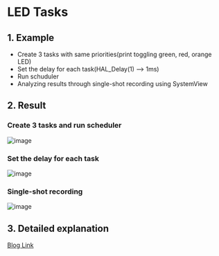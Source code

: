 # LED Tasks #
## 1. Example
- Create 3 tasks with same priorities(print toggling green, red, orange LED)
- Set the delay for each task(HAL_Delay(1) --> 1ms)
- Run schuduler
- Analyzing results through single-shot recording using SystemView

## 2. Result
### Create 3 tasks and run scheduler

![image](https://github.com/fish9903/FreeRTOS-STM32G4/assets/68493358/78b1cf39-e4b0-4645-acf4-6abd723c5f25)

### Set the delay for each task

![image](https://github.com/fish9903/FreeRTOS-STM32G4/assets/68493358/cc706ef2-3801-40ed-b5b0-1bec7daa58cb)

### Single-shot recording

![image](https://github.com/fish9903/FreeRTOS-STM32G4/assets/68493358/08ae6e0b-6697-4108-ac7d-63557840fddd)

## 3. Detailed explanation
[Blog Link](https://fish9903.tistory.com/entry/FreeRTOS-%EB%93%A4%EC%97%AC%EB%8B%A4%EB%B3%B4%EA%B8%B04-Task1delay)
